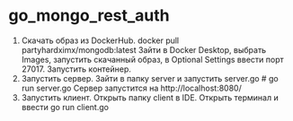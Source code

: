 # go_mongo_rest_auth
1. Скачать образ из DockerHub.
docker pull partyhardximx/mongodb:latest
Зайти в Docker Desktop, выбрать Images, запустить скачанный образ, в Optional Settings ввести порт 27017. Запустить контейнер.
2. Запустить сервер.
Зайти в папку server и запустить server.go # go run server.go Сервер запустится на http://localhost:8080/
3. Запустить клиент.
Открыть папку client в IDE. Открыть терминал и ввести go run client.go
